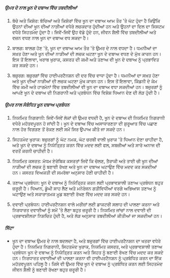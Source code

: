 ##### ਉਮਰ ਦੇ ਨਾਲ ਖੂਨ ਦੇ ਦਬਾਅ ਵਿੱਚ ਤਬਦੀਲੀਆਂ

1. ਬੱਚੇ ਅਤੇ ਕਿਸ਼ੋਰ: ਬੱਚਿਆਂ ਅਤੇ ਕਿਸ਼ੋਰਾਂ ਵਿੱਚ ਖੂਨ ਦਾ ਦਬਾਅ ਆਮ ਤੌਰ 'ਤੇ ਘੱਟ ਹੁੰਦਾ ਹੈ ਕਿਉਂਕਿ ਉਹਨਾਂ ਦੀਆਂ ਖੂਨ ਦੀਆਂ ਨਾੜੀਆਂ ਵਧੇਰੇ ਲਚਕਦਾਰ ਹੁੰਦੀਆਂ ਹਨ ਅਤੇ ਉਹਨਾਂ ਦਾ ਦਿਲ ਦਾ ਸਿਸਟਮ ਵਧੇਰੇ ਸਿਹਤਮੰਦ ਹੁੰਦਾ ਹੈ। ਜਿਵੇਂ-ਜਿਵੇਂ ਉਹ ਵੱਡੇ ਹੁੰਦੇ ਹਨ, ਜੀਵਨ ਸ਼ੈਲੀ ਵਿੱਚ ਤਬਦੀਲੀਆਂ ਅਤੇ ਵਜ਼ਨ ਵਧਣ ਨਾਲ ਖੂਨ ਦਾ ਦਬਾਅ ਵਧ ਸਕਦਾ ਹੈ।

2. ਬਾਲਗ: ਬਾਲਗ ਹੋਣ 'ਤੇ, ਖੂਨ ਦਾ ਦਬਾਅ ਆਮ ਤੌਰ 'ਤੇ ਉਮਰ ਦੇ ਨਾਲ ਵਧਦਾ ਹੈ। ਧਮਨੀਆਂ ਦਾ ਸਖ਼ਤ ਹੋਣਾ ਅਤੇ ਖੂਨ ਦੀਆਂ ਨਾੜੀਆਂ ਦੀ ਲਚਕ ਘਟਣਾ ਖੂਨ ਦੇ ਦਬਾਅ ਵਧਣ ਦੇ ਮੁੱਖ ਕਾਰਨ ਹਨ। ਇਸ ਤੋਂ ਇਲਾਵਾ, ਖਰਾਬ ਖੁਰਾਕ, ਕਸਰਤ ਦੀ ਕਮੀ ਅਤੇ ਤਣਾਅ ਵੀ ਖੂਨ ਦੇ ਦਬਾਅ ਨੂੰ ਪ੍ਰਭਾਵਿਤ ਕਰ ਸਕਦੇ ਹਨ।

3. ਬਜ਼ੁਰਗ: ਬਜ਼ੁਰਗਾਂ ਵਿੱਚ ਹਾਈਪਰਟੈਨਸ਼ਨ ਦੀ ਦਰ ਵਿੱਚ ਵਾਧਾ ਹੁੰਦਾ ਹੈ। ਧਮਨੀਆਂ ਦਾ ਸਖ਼ਤ ਹੋਣਾ ਅਤੇ ਖੂਨ ਦੀਆਂ ਨਾੜੀਆਂ ਦੀ ਲਚਕ ਘਟਣਾ ਮੁੱਖ ਕਾਰਨ ਹਨ। ਇਸ ਤੋਂ ਇਲਾਵਾ, ਕਿੱਡਨੀ ਦੇ ਕੰਮ ਵਿੱਚ ਕਮੀ ਅਤੇ ਹਾਰਮੋਨਾਂ ਵਿੱਚ ਤਬਦੀਲੀਆਂ ਵੀ ਖੂਨ ਦਾ ਦਬਾਅ ਵਧਾ ਸਕਦੀਆਂ ਹਨ। ਬਜ਼ੁਰਗਾਂ ਨੂੰ ਆਪਣੇ ਖੂਨ ਦੇ ਦਬਾਅ ਦੀ ਨਿਗਰਾਨੀ ਅਤੇ ਪ੍ਰਬੰਧਨ ਵਿੱਚ ਵਿਸ਼ੇਸ਼ ਧਿਆਨ ਦੇਣ ਦੀ ਲੋੜ ਹੁੰਦੀ ਹੈ।

##### ਉਮਰ ਨਾਲ ਸੰਬੰਧਿਤ ਖੂਨ ਦਬਾਅ ਪ੍ਰਬੰਧਨ

1. ਨਿਯਮਿਤ ਨਿਗਰਾਨੀ: ਜਿਵੇਂ-ਜਿਵੇਂ ਲੋਕਾਂ ਦੀ ਉਮਰ ਵਧਦੀ ਹੈ, ਖੂਨ ਦੇ ਦਬਾਅ ਦੀ ਨਿਯਮਿਤ ਨਿਗਰਾਨੀ ਵਧੇਰੇ ਮਹੱਤਵਪੂਰਨ ਹੋ ਜਾਂਦੀ ਹੈ। ਖੂਨ ਦੇ ਦਬਾਅ ਵਿੱਚ ਅਸਾਧਾਰਣਤਾ ਦੀ ਸ਼ੁਰੂਆਤ ਵਿੱਚ ਪਛਾਣ ਨਾਲ ਹੋਰ ਵਿਗੜਣ ਤੋਂ ਰੋਕਣ ਲਈ ਸਮੇਂ ਸਿਰ ਉਪਾਅ ਕੀਤੇ ਜਾ ਸਕਦੇ ਹਨ।

2. ਸਿਹਤਮੰਦ ਖੁਰਾਕ: ਬਜ਼ੁਰਗਾਂ ਨੂੰ ਘੱਟ ਨਮਕ, ਘੱਟ ਚਰਬੀ ਵਾਲੀ ਖੁਰਾਕ 'ਤੇ ਧਿਆਨ ਦੇਣਾ ਚਾਹੀਦਾ ਹੈ, ਅਤੇ ਖੂਨ ਦੇ ਦਬਾਅ ਨੂੰ ਨਿਯੰਤ੍ਰਿਤ ਕਰਨ ਵਿੱਚ ਮਦਦ ਲਈ ਫਲ, ਸਬਜ਼ੀਆਂ ਅਤੇ ਸਾਰੇ ਅਨਾਜ ਦੀ ਵਰਤੋਂ ਕਰਨੀ ਚਾਹੀਦੀ ਹੈ।

3. ਨਿਯਮਿਤ ਕਸਰਤ: ਮੱਧਮ ਏਰੋਬਿਕ ਕਸਰਤਾਂ ਜਿਵੇਂ ਕਿ ਚੱਲਣ, ਤੈਰਾਕੀ ਅਤੇ ਤਾਈ ਚੀ ਖੂਨ ਦੀਆਂ ਨਾੜੀਆਂ ਦੀ ਲਚਕ ਨੂੰ ਬਣਾਈ ਰੱਖਣ ਅਤੇ ਖੂਨ ਦਾ ਦਬਾਅ ਘਟਾਉਣ ਵਿੱਚ ਮਦਦ ਕਰ ਸਕਦੀਆਂ ਹਨ। ਕਸਰਤ ਵਿਅਕਤੀ ਦੀ ਸਮਰੱਥਾ ਅਨੁਸਾਰ ਹੋਣੀ ਚਾਹੀਦੀ ਹੈ।

4. ਤਣਾਅ ਪ੍ਰਬੰਧਨ: ਖੂਨ ਦੇ ਦਬਾਅ ਨੂੰ ਨਿਯੰਤ੍ਰਿਤ ਕਰਨ ਲਈ ਪ੍ਰਭਾਵਸ਼ਾਲੀ ਤਣਾਅ ਪ੍ਰਬੰਧਨ ਬਹੁਤ ਜ਼ਰੂਰੀ ਹੈ। ਧਿਆਨ, ਡੂੰਘੀ ਸਾਹ ਲੈਣ ਅਤੇ ਮਨੋਰੰਜਨ ਗਤੀਵਿਧੀਆਂ ਵਰਗੇ ਅਭਿਆਸ ਤਣਾਅ ਨੂੰ ਘਟਾਉਣ ਅਤੇ ਸਕਾਰਾਤਮਕ ਮੂਡ ਬਣਾਈ ਰੱਖਣ ਵਿੱਚ ਮਦਦ ਕਰ ਸਕਦੇ ਹਨ।

5. ਦਵਾਈ ਪ੍ਰਬੰਧਨ: ਹਾਈਪਰਟੈਨਸ਼ਨ ਵਾਲੇ ਮਰੀਜ਼ਾਂ ਲਈ ਡਾਕਟਰੀ ਸਲਾਹ ਦੀ ਪਾਲਣਾ ਕਰਨਾ ਅਤੇ ਨਿਰਧਾਰਤ ਦਵਾਈਆਂ ਨੂੰ ਸਮੇਂ 'ਤੇ ਲੈਣਾ ਬਹੁਤ ਜ਼ਰੂਰੀ ਹੈ। ਨਿਯਮਿਤ ਜਾਂਚਾਂ ਨਾਲ ਦਵਾਈ ਦੀ ਪ੍ਰਭਾਵਸ਼ੀਲਤਾ ਨਿਸ਼ਚਿਤ ਹੁੰਦੀ ਹੈ, ਅਤੇ ਲੋੜ ਅਨੁਸਾਰ ਤਬਦੀਲੀਆਂ ਕੀਤੀਆਂ ਜਾ ਸਕਦੀਆਂ ਹਨ।

##### ਸਿੱਟਾ
* ਖੂਨ ਦਾ ਦਬਾਅ ਉਮਰ ਦੇ ਨਾਲ ਬਦਲਦਾ ਹੈ, ਅਤੇ ਬਜ਼ੁਰਗਾਂ ਵਿੱਚ ਹਾਈਪਰਟੈਨਸ਼ਨ ਦਾ ਖਤਰਾ ਵਧੇਰੇ ਹੁੰਦਾ ਹੈ। ਨਿਯਮਿਤ ਨਿਗਰਾਨੀ, ਸਿਹਤਮੰਦ ਖੁਰਾਕ, ਨਿਯਮਿਤ ਕਸਰਤ, ਅਤੇ ਪ੍ਰਭਾਵਸ਼ਾਲੀ ਤਣਾਅ ਪ੍ਰਬੰਧਨ ਖੂਨ ਦੇ ਦਬਾਅ ਨੂੰ ਨਿਯੰਤ੍ਰਿਤ ਕਰਨ ਅਤੇ ਸਿਹਤ ਨੂੰ ਬਣਾਈ ਰੱਖਣ ਵਿੱਚ ਮਦਦ ਕਰ ਸਕਦੇ ਹਨ। ਨਿਰਧਾਰਤ ਦਵਾਈਆਂ ਦੀ ਪਾਲਣਾ ਕਰਨਾ ਵੀ ਹਾਈਪਰਟੈਨਸ਼ਨ ਨੂੰ ਪ੍ਰਬੰਧਿਤ ਕਰਨ ਦਾ ਇੱਕ ਮਹੱਤਵਪੂਰਨ ਪਹਿਲੂ ਹੈ। ਕਿਸੇ ਵੀ ਉਮਰ ਵਿੱਚ ਖੂਨ ਦੇ ਦਬਾਅ ਨੂੰ ਪ੍ਰਬੰਧਿਤ ਕਰਨ ਲਈ ਸਿਹਤਮੰਦ ਜੀਵਨ ਸ਼ੈਲੀ ਨੂੰ ਬਣਾਈ ਰੱਖਣਾ ਬਹੁਤ ਜ਼ਰੂਰੀ ਹੈ।